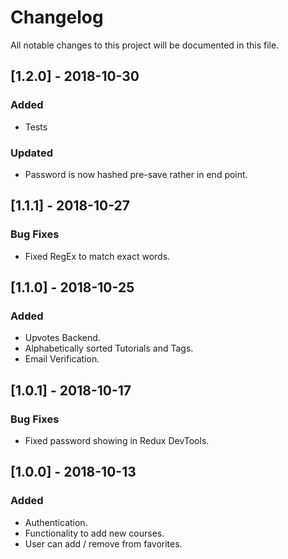 # Changelog

All notable changes to this project will be documented in this file.

## [1.2.0] - 2018-10-30

### Added

-   Tests

### Updated

-   Password is now hashed pre-save rather in end point.

## [1.1.1] - 2018-10-27

### Bug Fixes

-   Fixed RegEx to match exact words.

## [1.1.0] - 2018-10-25

### Added

-   Upvotes Backend.
-   Alphabetically sorted Tutorials and Tags.
-   Email Verification.

## [1.0.1] - 2018-10-17

### Bug Fixes

-   Fixed password showing in Redux DevTools.

## [1.0.0] - 2018-10-13

### Added

-   Authentication.
-   Functionality to add new courses.
-   User can add / remove from favorites.
